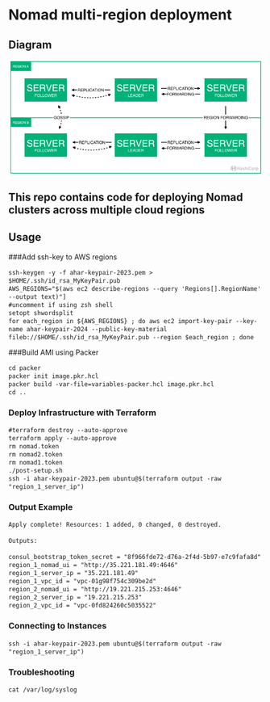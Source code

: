 # Nomad multi-region deployment

## Diagram
![Nomad Multi Region](./assets/nomad-multi-region.png "Nomad Multi Region")

## This repo contains code for deploying Nomad clusters across multiple cloud regions

## Usage

###Add ssh-key to AWS regions

```
ssh-keygen -y -f ahar-keypair-2023.pem > $HOME/.ssh/id_rsa_MyKeyPair.pub
AWS_REGIONS="$(aws ec2 describe-regions --query 'Regions[].RegionName' --output text)"]
#uncomment if using zsh shell
setopt shwordsplit
for each_region in ${AWS_REGIONS} ; do aws ec2 import-key-pair --key-name ahar-keypair-2024 --public-key-material fileb://$HOME/.ssh/id_rsa_MyKeyPair.pub --region $each_region ; done
```

###Build AMI using Packer

```
cd packer
packer init image.pkr.hcl
packer build -var-file=variables-packer.hcl image.pkr.hcl
cd ..
```

### Deploy Infrastructure with Terraform
```
#terraform destroy --auto-approve
terraform apply --auto-approve
rm nomad.token
rm nomad2.token
rm nomad1.token
./post-setup.sh
ssh -i ahar-keypair-2023.pem ubuntu@$(terraform output -raw "region_1_server_ip")

```

### Output Example
```
Apply complete! Resources: 1 added, 0 changed, 0 destroyed.

Outputs:

consul_bootstrap_token_secret = "8f966fde72-d76a-2f4d-5b97-e7c9fafa8d"
region_1_nomad_ui = "http://35.221.181.49:4646"
region_1_server_ip = "35.221.181.49"
region_1_vpc_id = "vpc-01g98f754c309be2d"
region_2_nomad_ui = "http://19.221.215.253:4646"
region_2_server_ip = "19.221.215.253"
region_2_vpc_id = "vpc-0fd824260c5035522"

```

### Connecting to Instances
```
ssh -i ahar-keypair-2023.pem ubuntu@$(terraform output -raw "region_1_server_ip")
```

### Troubleshooting
```
cat /var/log/syslog
```